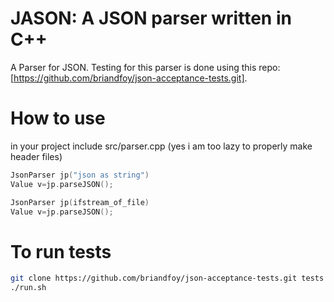 # JASON: A JSON parser written in C++
A Parser for JSON. Testing for this parser is done using this repo: [https://github.com/briandfoy/json-acceptance-tests.git].


# How to use
in your project include src/parser.cpp (yes i am too lazy to properly make header files)

```cpp
JsonParser jp("json as string")
Value v=jp.parseJSON();
```
```cpp
JsonParser jp(ifstream_of_file)
Value v=jp.parseJSON();
```

# To run tests
```bash
git clone https://github.com/briandfoy/json-acceptance-tests.git tests
./run.sh
```
